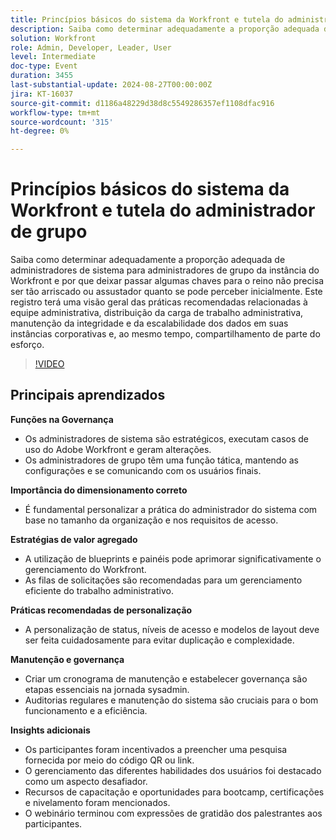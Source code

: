 ```yaml
---
title: Princípios básicos do sistema da Workfront e tutela do administrador de grupo
description: Saiba como determinar adequadamente a proporção adequada de administradores de sistema para administradores de grupo da instância do Workfront e por que deixar passar algumas chaves para o reino não precisa ser tão arriscado ou assustador quanto se pode perceber inicialmente. Este registro terá uma visão geral das práticas recomendadas relacionadas à equipe administrativa, distribuição da carga de trabalho administrativa, manutenção da integridade e da escalabilidade dos dados em suas instâncias corporativas e, ao mesmo tempo, compartilhamento de parte do esforço.
solution: Workfront
role: Admin, Developer, Leader, User
level: Intermediate
doc-type: Event
duration: 3455
last-substantial-update: 2024-08-27T00:00:00Z
jira: KT-16037
source-git-commit: d1186a48229d38d8c5549286357ef1108dfac916
workflow-type: tm+mt
source-wordcount: '315'
ht-degree: 0%

---
```



# Princípios básicos do sistema da Workfront e tutela do administrador de grupo

Saiba como determinar adequadamente a proporção adequada de administradores de sistema para administradores de grupo da instância do Workfront e por que deixar passar algumas chaves para o reino não precisa ser tão arriscado ou assustador quanto se pode perceber inicialmente. Este registro terá uma visão geral das práticas recomendadas relacionadas à equipe administrativa, distribuição da carga de trabalho administrativa, manutenção da integridade e da escalabilidade dos dados em suas instâncias corporativas e, ao mesmo tempo, compartilhamento de parte do esforço.

>[!VIDEO](https://video.tv.adobe.com/v/3433002/?learn=on)

## Principais aprendizados

**Funções na Governança**

* Os administradores de sistema são estratégicos, executam casos de uso do Adobe Workfront e geram alterações.
* Os administradores de grupo têm uma função tática, mantendo as configurações e se comunicando com os usuários finais.

**Importância do dimensionamento correto**

* É fundamental personalizar a prática do administrador do sistema com base no tamanho da organização e nos requisitos de acesso.

**Estratégias de valor agregado**

* A utilização de blueprints e painéis pode aprimorar significativamente o gerenciamento do Workfront.
* As filas de solicitações são recomendadas para um gerenciamento eficiente do trabalho administrativo.

**Práticas recomendadas de personalização**

* A personalização de status, níveis de acesso e modelos de layout deve ser feita cuidadosamente para evitar duplicação e complexidade.

**Manutenção e governança**

* Criar um cronograma de manutenção e estabelecer governança são etapas essenciais na jornada sysadmin.
* Auditorias regulares e manutenção do sistema são cruciais para o bom funcionamento e a eficiência.

**Insights adicionais**

* Os participantes foram incentivados a preencher uma pesquisa fornecida por meio do código QR ou link.
* O gerenciamento das diferentes habilidades dos usuários foi destacado como um aspecto desafiador.
* Recursos de capacitação e oportunidades para bootcamp, certificações e nivelamento foram mencionados.
* O webinário terminou com expressões de gratidão dos palestrantes aos participantes.
